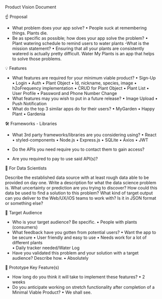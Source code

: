 Product Vision Document

☝️ Proposal
- What problem does your app solve?
    • People suck at remembering things. Plants die.
- Be as specific as possible; how does your app solve the problem?
    • Plant watering schedule to remind users to water plants
-What is the mission statement?
    • Ensuring that all your plants are consistently watered is actually pretty difficult. Water My Plants is an app that helps to solve those problems. 

💡 Features
- What features are required for your minimum viable product?
    • Sign-Up
    • Login
    • Auth
    • Plant Object
    • Id, nickname, species, image
    • h2oFrequency implementation
    • CRUD for Plant Object
    • Plant List
    • User Profile
    • Password and Phone Number Change
- What features may you wish to put in a future release?
    • Image Upload
    • Push Notification
- What do the top 3 similar apps do for their users?
    • MyGarden
    • Happy Plant
    • Gardenia

🛠 Frameworks - Libraries
- What 3rd party frameworks/libraries are you considering using?
    • React
    • styled-components
    • Node.js
    • Express.js
    • SQLite
    • Axios
    • JWT
- Do the APIs you need require you to contact them to gain access?

- Are you required to pay to use said API(s)?


🧮 For Data Scientists

Describe the established data source with at least rough data able to be provided on day one.
Write a description for what the data science problem is. What uncertainty or prediction are you trying to discover? How could this data be used to find a solution to this problem?
What kind of target output can you deliver to the Web/UX/iOS teams to work with? Is it in JSON format or something else?

🎯 Target Audience
- Who is your target audience? Be specific.
    • People with plants (consumers)
- What feedback have you gotten from potential users?
    • Want the app to be secure
    • User friendly and easy to use
    • Needs work for a lot of different plants  
    • Daily tracker needed/Water Log
 - Have you validated this problem and your solution with a target audience? Describe how.
    • Absolutely

🔑 Prototype Key Feature(s)
 - How long do you think it will take to implement these features?
    • 2 weeks
- Do you anticipate working on stretch functionality after completion of a Minimal Viable Product?
    • We shall see.
